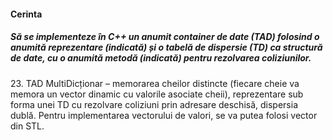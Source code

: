 <h4>Cerinta</h4>
<h5>Să se implementeze în C++ un anumit container de date (TAD) folosind o anumită reprezentare (indicată) și o tabelă de dispersie (TD) ca structură de date, cu o anumită metodă (indicată) pentru rezolvarea coliziunilor.</h5>
    23. TAD MultiDicționar – memorarea cheilor distincte (fiecare cheie va memora un vector dinamic cu valorile asociate cheii), reprezentare sub forma unei TD cu rezolvare coliziuni prin adresare deschisă, dispersia dublă. Pentru implementarea vectorului de valori, se va putea folosi vector din STL.